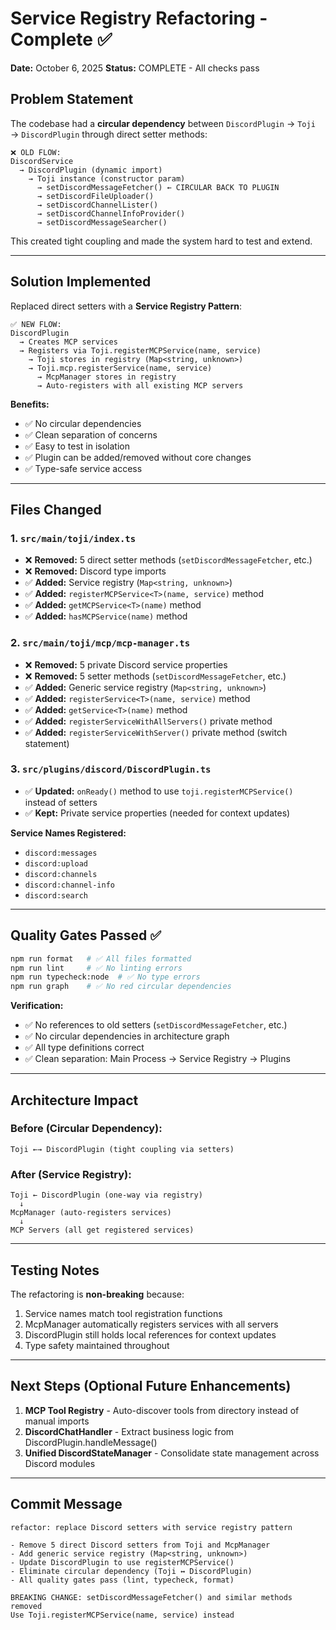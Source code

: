 # Service Registry Refactoring - Complete ✅

**Date:** October 6, 2025
**Status:** COMPLETE - All checks pass

## Problem Statement

The codebase had a **circular dependency** between `DiscordPlugin` → `Toji` → `DiscordPlugin` through direct setter methods:

```text
❌ OLD FLOW:
DiscordService
  → DiscordPlugin (dynamic import)
    → Toji instance (constructor param)
      → setDiscordMessageFetcher() ← CIRCULAR BACK TO PLUGIN
      → setDiscordFileUploader()
      → setDiscordChannelLister()
      → setDiscordChannelInfoProvider()
      → setDiscordMessageSearcher()
```

This created tight coupling and made the system hard to test and extend.

---

## Solution Implemented

Replaced direct setters with a **Service Registry Pattern**:

```text
✅ NEW FLOW:
DiscordPlugin
  → Creates MCP services
  → Registers via Toji.registerMCPService(name, service)
    → Toji stores in registry (Map<string, unknown>)
    → Toji.mcp.registerService(name, service)
      → McpManager stores in registry
      → Auto-registers with all existing MCP servers
```

**Benefits:**

- ✅ No circular dependencies
- ✅ Clean separation of concerns
- ✅ Easy to test in isolation
- ✅ Plugin can be added/removed without core changes
- ✅ Type-safe service access

---

## Files Changed

### 1. `src/main/toji/index.ts`

- ❌ **Removed:** 5 direct setter methods (`setDiscordMessageFetcher`, etc.)
- ❌ **Removed:** Discord type imports
- ✅ **Added:** Service registry (`Map<string, unknown>`)
- ✅ **Added:** `registerMCPService<T>(name, service)` method
- ✅ **Added:** `getMCPService<T>(name)` method
- ✅ **Added:** `hasMCPService(name)` method

### 2. `src/main/toji/mcp/mcp-manager.ts`

- ❌ **Removed:** 5 private Discord service properties
- ❌ **Removed:** 5 setter methods (`setDiscordMessageFetcher`, etc.)
- ✅ **Added:** Generic service registry (`Map<string, unknown>`)
- ✅ **Added:** `registerService<T>(name, service)` method
- ✅ **Added:** `getService<T>(name)` method
- ✅ **Added:** `registerServiceWithAllServers()` private method
- ✅ **Added:** `registerServiceWithServer()` private method (switch statement)

### 3. `src/plugins/discord/DiscordPlugin.ts`

- ✅ **Updated:** `onReady()` method to use `toji.registerMCPService()` instead of setters
- ✅ **Kept:** Private service properties (needed for context updates)

**Service Names Registered:**

- `discord:messages`
- `discord:upload`
- `discord:channels`
- `discord:channel-info`
- `discord:search`

---

## Quality Gates Passed ✅

```bash
npm run format   # ✅ All files formatted
npm run lint     # ✅ No linting errors
npm run typecheck:node  # ✅ No type errors
npm run graph    # ✅ No red circular dependencies
```

**Verification:**

- ✅ No references to old setters (`setDiscordMessageFetcher`, etc.)
- ✅ No circular dependencies in architecture graph
- ✅ All type definitions correct
- ✅ Clean separation: Main Process → Service Registry → Plugins

---

## Architecture Impact

### Before (Circular Dependency):

```
Toji ←→ DiscordPlugin (tight coupling via setters)
```

### After (Service Registry):

```
Toji ← DiscordPlugin (one-way via registry)
  ↓
McpManager (auto-registers services)
  ↓
MCP Servers (all get registered services)
```

---

## Testing Notes

The refactoring is **non-breaking** because:

1. Service names match tool registration functions
2. McpManager automatically registers services with all servers
3. DiscordPlugin still holds local references for context updates
4. Type safety maintained throughout

---

## Next Steps (Optional Future Enhancements)

1. **MCP Tool Registry** - Auto-discover tools from directory instead of manual imports
2. **DiscordChatHandler** - Extract business logic from DiscordPlugin.handleMessage()
3. **Unified DiscordStateManager** - Consolidate state management across Discord modules

---

## Commit Message

```
refactor: replace Discord setters with service registry pattern

- Remove 5 direct Discord setters from Toji and McpManager
- Add generic service registry (Map<string, unknown>)
- Update DiscordPlugin to use registerMCPService()
- Eliminate circular dependency (Toji ↔ DiscordPlugin)
- All quality gates pass (lint, typecheck, format)

BREAKING CHANGE: setDiscordMessageFetcher() and similar methods removed
Use Toji.registerMCPService(name, service) instead
```
